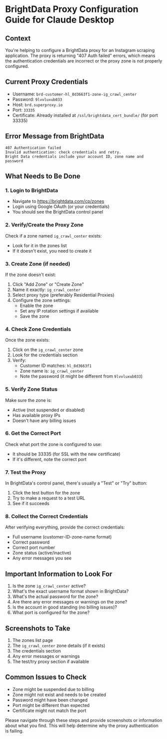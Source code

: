 # BrightData Proxy Configuration Guide for Claude Desktop

## Context
You're helping to configure a BrightData proxy for an Instagram scraping application. The proxy is returning "407 Auth failed" errors, which means the authentication credentials are incorrect or the proxy zone is not properly configured.

## Current Proxy Credentials
- Username: `brd-customer-hl_8d3663f1-zone-ig_crawl_center`
- Password: `9lvvluxub033`
- Host: `brd.superproxy.io`
- Port: `33335`
- Certificate: Already installed at `/ssl/brightdata_cert_bundle/` (for port 33335)

## Error Message from BrightData
```
407 Authentication failed
Invalid authentication: check credentials and retry. 
Bright Data credentials include your account ID, zone name and password
```

## What Needs to Be Done

### 1. Login to BrightData
- Navigate to https://brightdata.com/cp/zones
- Login using Google OAuth (or your credentials)
- You should see the BrightData control panel

### 2. Verify/Create the Proxy Zone
Check if a zone named `ig_crawl_center` exists:
- Look for it in the zones list
- If it doesn't exist, you need to create it

### 3. Create Zone (if needed)
If the zone doesn't exist:
1. Click "Add Zone" or "Create Zone"
2. Name it exactly: `ig_crawl_center`
3. Select proxy type (preferably Residential Proxies)
4. Configure the zone settings:
   - Enable the zone
   - Set any IP rotation settings if available
   - Save the zone

### 4. Check Zone Credentials
Once the zone exists:
1. Click on the `ig_crawl_center` zone
2. Look for the credentials section
3. Verify:
   - Customer ID matches: `hl_8d3663f1`
   - Zone name is: `ig_crawl_center`
   - Note the password (it might be different from `9lvvluxub033`)

### 5. Verify Zone Status
Make sure the zone is:
- Active (not suspended or disabled)
- Has available proxy IPs
- Doesn't have any billing issues

### 6. Get the Correct Port
Check what port the zone is configured to use:
- It should be 33335 (for SSL with the new certificate)
- If it's different, note the correct port

### 7. Test the Proxy
In BrightData's control panel, there's usually a "Test" or "Try" button:
1. Click the test button for the zone
2. Try to make a request to a test URL
3. See if it succeeds

### 8. Collect the Correct Credentials
After verifying everything, provide the correct credentials:
- Full username (customer-ID-zone-name format)
- Correct password
- Correct port number
- Zone status (active/inactive)
- Any error messages you see

## Important Information to Look For
1. Is the zone `ig_crawl_center` active?
2. What's the exact username format shown in BrightData?
3. What's the actual password for the zone?
4. Are there any error messages or warnings on the zone?
5. Is the account in good standing (no billing issues)?
6. What port is configured for the zone?

## Screenshots to Take
1. The zones list page
2. The `ig_crawl_center` zone details (if it exists)
3. The credentials section
4. Any error messages or warnings
5. The test/try proxy section if available

## Common Issues to Check
- Zone might be suspended due to billing
- Zone might not exist and needs to be created
- Password might have been changed
- Port might be different than expected
- Certificate might not match the port

Please navigate through these steps and provide screenshots or information about what you find. This will help determine why the proxy authentication is failing.